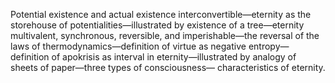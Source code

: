 
Potential existence and actual existence interconvertible—eternity as the storehouse of potentialities—illustrated by existence of a tree—eternity multivalent, synchronous, reversible, and imperishable—the reversal of the laws of thermodynamics—definition of virtue as negative entropy—definition of apokrisis as interval in eternity—illustrated by analogy of sheets of paper—three types of consciousness— characteristics of eternity.

